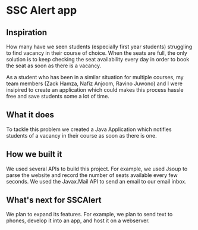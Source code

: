 # SSC Alert app

## Inspiration
How many have we seen students (especially first year students) struggling to find vacancy in their course of choice. When the seats are full, the only solution is to keep checking the seat availability every day in order to book the seat as soon as there is a vacancy.

As a student who has been in a similar situation for multiple courses, my team members (Zack Hamza, Nafiz Anjoom, Ravino Juwono) and I were insipired to create an application which could makes this process hassle free and save students some a lot of time. 

## What it does
To tackle this problem we created a Java Application which notifies students of a vacancy in their course as soon as there is one.

## How we built it
We used several APIs to build this project. For example, we used Jsoup to parse the website and record the number of seats available every few seconds. We used the Javax.Mail API to send an email to our email inbox.

## What's next for SSCAlert
We plan to expand its features. For example, we plan to send text to phones, develop it into an app, and host it on a webserver.


